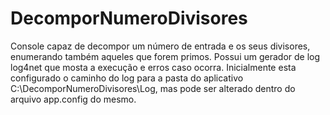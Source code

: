 # DecomporNumeroDivisores
Console capaz de decompor um número de entrada e os seus divisores, enumerando também aqueles que forem primos.
Possui um gerador de log log4net que mosta a execução e erros caso ocorra.
Inicialmente esta configurado o caminho do log para a pasta do aplicativo C:\DecomporNumeroDivisores\Log, mas pode ser alterado dentro do arquivo app.config do mesmo.

